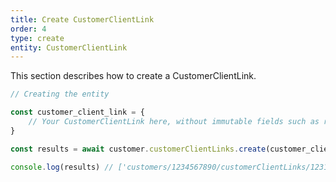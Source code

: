 ```yaml
---
title: Create CustomerClientLink
order: 4
type: create
entity: CustomerClientLink
---
```


This section describes how to create a CustomerClientLink.

```javascript
// Creating the entity

const customer_client_link = {
    // Your CustomerClientLink here, without immutable fields such as resource_name
}

const results = await customer.customerClientLinks.create(customer_client_link)

console.log(results) // ['customers/1234567890/customerClientLinks/123123123']
```

